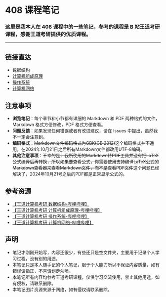 # 408 课程笔记

### 这里是我本人在 408 课程中的一些笔记，参考的课程是 B 站王道考研课程，感谢王道考研提供的优质课程。

---

## 链接直达

- [数据结构](./DS)
- [计算机组成原理](./Comp_Org&Arch)
- [操作系统](./OS)
- [计算机网络](./Comp_Netw)

## 注意事项

- **浏览笔记**：每个章节和小节都有详细的 Markdown 和 PDF 两种格式的文件，Markdown 格式方便修改，PDF 格式方便查看。
- **问题反馈**：如果发现任何错误或者有改进建议，请在 Issues 中提出，虽然我不一定会注意到。
- **编码格式**：<s>Markdown文件编码格式为GBK(GB 2312)</s>这个编码格式并不通用，在2024年10月21日之后所有Markdown文件都改用UTF-8编码。
- **其他注意事项**：<s>不幸的是，我所使用的Markdown转PDF工具并没有把LaTeX公式编译后再转换，所以如果要查看公式，你需要使用支持编译LaTeX公式的Markdown查看器来查看Markdown文件，而不是查看PDF文件</s>这个问题已经解决了，2024年10月21号之后的PDF都是正常显示公式的。

## 参考资源

- [【王道计算机考研 数据结构-哔哩哔哩】](https://b23.tv/n70J0ce)
- [【王道计算机考研 计算机组成原理-哔哩哔哩】](https://b23.tv/oNcpzQI)
- [【王道计算机考研 操作系统-哔哩哔哩】](https://b23.tv/AJy6Mjy)
- [【王道计算机考研 计算机网络-哔哩哔哩】](https://b23.tv/hbkpbsu)

## 声明

- 笔记才刚刚开始写，内容还很少，有些还只是空文件夹，主要用于记录个人学习过程，没有别的用途。
- 本笔记只是本人随手记的个人笔记，限于个人能力所以不保证内容质量，如有错误请指正，不喜请划走勿喷。
- 本笔记所有内容均参考王道考研课程，仅供学习交流使用，禁止其他用途，如有侵权，请联系删除。
- 本笔记图片资源来源于网络，如有侵权请联系删除。
